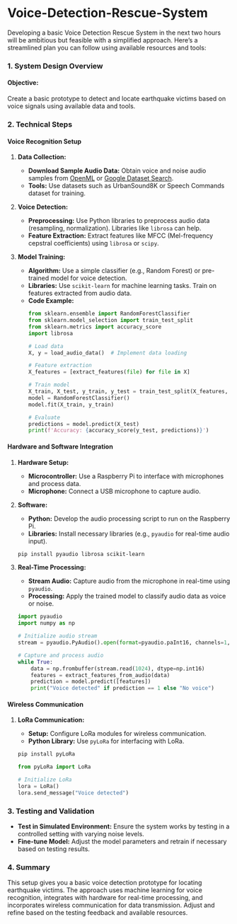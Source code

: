 # Voice-Detection-Rescue-System
Developing a basic Voice Detection Rescue System in the next two hours will be ambitious but feasible with a simplified approach. Here’s a streamlined plan you can follow using available resources and tools:

### **1. System Design Overview**

#### **Objective:**
Create a basic prototype to detect and locate earthquake victims based on voice signals using available data and tools.

### **2. Technical Steps**

#### **Voice Recognition Setup**

1. **Data Collection:**
   - **Download Sample Audio Data:** Obtain voice and noise audio samples from [OpenML](https://www.openml.org/) or [Google Dataset Search](https://datasetsearch.research.google.com/).
   - **Tools:** Use datasets such as UrbanSound8K or Speech Commands dataset for training.

2. **Voice Detection:**
   - **Preprocessing:** Use Python libraries to preprocess audio data (resampling, normalization). Libraries like `librosa` can help.
   - **Feature Extraction:** Extract features like MFCC (Mel-frequency cepstral coefficients) using `librosa` or `scipy`.

3. **Model Training:**
   - **Algorithm:** Use a simple classifier (e.g., Random Forest) or pre-trained model for voice detection.
   - **Libraries:** Use `scikit-learn` for machine learning tasks. Train on features extracted from audio data.
   - **Code Example:**
     ```python
     from sklearn.ensemble import RandomForestClassifier
     from sklearn.model_selection import train_test_split
     from sklearn.metrics import accuracy_score
     import librosa

     # Load data
     X, y = load_audio_data()  # Implement data loading

     # Feature extraction
     X_features = [extract_features(file) for file in X]

     # Train model
     X_train, X_test, y_train, y_test = train_test_split(X_features, y, test_size=0.2)
     model = RandomForestClassifier()
     model.fit(X_train, y_train)

     # Evaluate
     predictions = model.predict(X_test)
     print(f'Accuracy: {accuracy_score(y_test, predictions)}')
     ```

#### **Hardware and Software Integration**

1. **Hardware Setup:**
   - **Microcontroller:** Use a Raspberry Pi to interface with microphones and process data.
   - **Microphone:** Connect a USB microphone to capture audio.

2. **Software:**
   - **Python:** Develop the audio processing script to run on the Raspberry Pi.
   - **Libraries:** Install necessary libraries (e.g., `pyaudio` for real-time audio input).

   ```bash
   pip install pyaudio librosa scikit-learn
   ```

3. **Real-Time Processing:**
   - **Stream Audio:** Capture audio from the microphone in real-time using `pyaudio`.
   - **Processing:** Apply the trained model to classify audio data as voice or noise.

   ```python
   import pyaudio
   import numpy as np

   # Initialize audio stream
   stream = pyaudio.PyAudio().open(format=pyaudio.paInt16, channels=1, rate=44100, input=True, frames_per_buffer=1024)

   # Capture and process audio
   while True:
       data = np.frombuffer(stream.read(1024), dtype=np.int16)
       features = extract_features_from_audio(data)
       prediction = model.predict([features])
       print("Voice detected" if prediction == 1 else "No voice")
   ```

#### **Wireless Communication**

1. **LoRa Communication:**
   - **Setup:** Configure LoRa modules for wireless communication.
   - **Python Library:** Use `pyLoRa` for interfacing with LoRa.

   ```bash
   pip install pyLoRa
   ```

   ```python
   from pyLoRa import LoRa

   # Initialize LoRa
   lora = LoRa()
   lora.send_message("Voice detected")
   ```

### **3. Testing and Validation**

- **Test in Simulated Environment:** Ensure the system works by testing in a controlled setting with varying noise levels.
- **Fine-tune Model:** Adjust the model parameters and retrain if necessary based on testing results.

### **4. Summary**

This setup gives you a basic voice detection prototype for locating earthquake victims. The approach uses machine learning for voice recognition, integrates with hardware for real-time processing, and incorporates wireless communication for data transmission. Adjust and refine based on the testing feedback and available resources.

